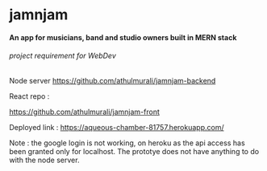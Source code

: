 # jamnjam


#### An app for musicians, band and studio owners built in MERN stack
###### project requirement for WebDev


Node server
https://github.com/athulmurali/jamnjam-backend


React repo : 

https://github.com/athulmurali/jamnjam-front

Deployed link :
https://aqueous-chamber-81757.herokuapp.com/

Note : the google login is not working, on heroku as the api access has been granted only for localhost.
The prototye does not have anything to do with the node server.
